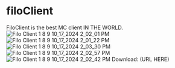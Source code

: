 #   filoClient
FiloClient is the best MC client IN THE WORLD.
![Filo Client 1 8 9 10_17_2024 2_02_01 PM](https://github.com/user-attachments/assets/3ebf560e-3076-45cf-ab1b-d95dbd02f520)
![Filo Client 1 8 9 10_17_2024 2_01_22 PM](https://github.com/user-attachments/assets/e8b7a0ff-85fd-4a0e-a2f9-cd1ed8acf706)
![Filo Client 1 8 9 10_17_2024 2_03_30 PM](https://github.com/user-attachments/assets/d92389d2-4968-4747-8546-69b02b4b2b5a)
![Filo Client 1 8 9 10_17_2024 2_02_57 PM](https://github.com/user-attachments/assets/9e736237-36ff-4896-b915-1e7529cf1f6f)
![Filo Client 1 8 9 10_17_2024 2_02_42 PM](https://github.com/user-attachments/assets/ef76b1aa-90d5-4d9a-86a7-2189d41a3341)
Download: (URL HERE)
